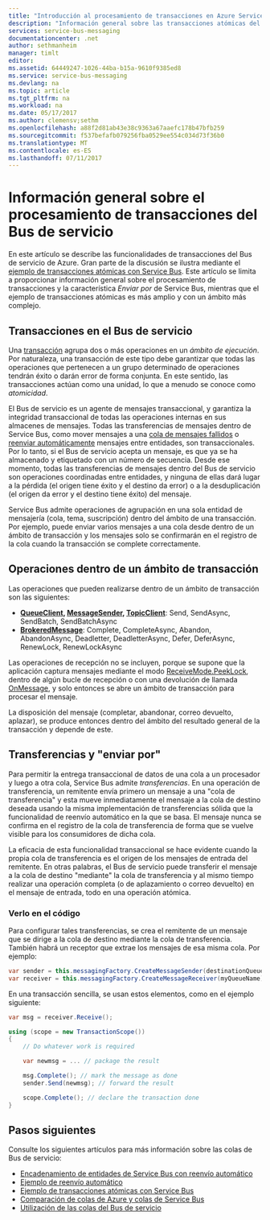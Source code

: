 ```yaml
---
title: "Introducción al procesamiento de transacciones en Azure Service Bus| Microsoft Docs"
description: "Información general sobre las transacciones atómicas del Bus de servicio de Azure y la característica \"enviar por\""
services: service-bus-messaging
documentationcenter: .net
author: sethmanheim
manager: timlt
editor: 
ms.assetid: 64449247-1026-44ba-b15a-9610f9385ed8
ms.service: service-bus-messaging
ms.devlang: na
ms.topic: article
ms.tgt_pltfrm: na
ms.workload: na
ms.date: 05/17/2017
ms.author: clemensv;sethm
ms.openlocfilehash: a88f2d81ab43e38c9363a67aaefc178b47bfb259
ms.sourcegitcommit: f537befafb079256fba0529ee554c034d73f36b0
ms.translationtype: MT
ms.contentlocale: es-ES
ms.lasthandoff: 07/11/2017
---
```

# <a name="overview-of-service-bus-transaction-processing"></a>Información general sobre el procesamiento de transacciones del Bus de servicio
En este artículo se describe las funcionalidades de transacciones del Bus de servicio de Azure. Gran parte de la discusión se ilustra mediante el [ejemplo de transacciones atómicas con Service Bus](https://github.com/Azure/azure-service-bus/tree/master/samples/DotNet/Microsoft.ServiceBus.Messaging/AtomicTransactions). Este artículo se limita a proporcionar información general sobre el procesamiento de transacciones y la característica *Enviar por* de Service Bus, mientras que el ejemplo de transacciones atómicas es más amplio y con un ámbito más complejo.

## <a name="transactions-in-service-bus"></a>Transacciones en el Bus de servicio
Una [transacción](https://github.com/Azure/azure-service-bus/tree/master/samples/DotNet/Microsoft.ServiceBus.Messaging/AtomicTransactions#what-are-transactions) agrupa dos o más operaciones en un *ámbito de ejecución*. Por naturaleza, una transacción de este tipo debe garantizar que todas las operaciones que pertenecen a un grupo determinado de operaciones tendrán éxito o darán error de forma conjunta. En este sentido, las transacciones actúan como una unidad, lo que a menudo se conoce como *atomicidad*. 

El Bus de servicio es un agente de mensajes transaccional, y garantiza la integridad transaccional de todas las operaciones internas en sus almacenes de mensajes. Todas las transferencias de mensajes dentro de Service Bus, como mover mensajes a una [cola de mensajes fallidos](service-bus-dead-letter-queues.md) o [reenviar automáticamente](service-bus-auto-forwarding.md) mensajes entre entidades, son transaccionales. Por lo tanto, si el Bus de servicio acepta un mensaje, es que ya se ha almacenado y etiquetado con un número de secuencia. Desde ese momento, todas las transferencias de mensajes dentro del Bus de servicio son operaciones coordinadas entre entidades, y ninguna de ellas dará lugar a la pérdida (el origen tiene éxito y el destino da error) o a la desduplicación (el origen da error y el destino tiene éxito) del mensaje.

Service Bus admite operaciones de agrupación en una sola entidad de mensajería (cola, tema, suscripción) dentro del ámbito de una transacción. Por ejemplo, puede enviar varios mensajes a una cola desde dentro de un ámbito de transacción y los mensajes solo se confirmarán en el registro de la cola cuando la transacción se complete correctamente.

## <a name="operations-within-a-transaction-scope"></a>Operaciones dentro de un ámbito de transacción
Las operaciones que pueden realizarse dentro de un ámbito de transacción son las siguientes:

* **[QueueClient](/dotnet/api/microsoft.servicebus.messaging.queueclient), [MessageSender](/dotnet/api/microsoft.servicebus.messaging.messagesender), [TopicClient](/dotnet/api/microsoft.servicebus.messaging.topicclient)**: Send, SendAsync, SendBatch, SendBatchAsync 
* **[BrokeredMessage](/dotnet/api/microsoft.servicebus.messaging.brokeredmessage)**: Complete, CompleteAsync, Abandon, AbandonAsync, Deadletter, DeadletterAsync, Defer, DeferAsync, RenewLock, RenewLockAsync 

Las operaciones de recepción no se incluyen, porque se supone que la aplicación captura mensajes mediante el modo [ReceiveMode.PeekLock](/dotnet/api/microsoft.servicebus.messaging.receivemode), dentro de algún bucle de recepción o con una devolución de llamada [OnMessage](/dotnet/api/microsoft.servicebus.messaging.messagereceiver#Microsoft_ServiceBus_Messaging_MessageReceiver_OnMessage_System_Action_Microsoft_ServiceBus_Messaging_BrokeredMessage__Microsoft_ServiceBus_Messaging_OnMessageOptions_), y solo entonces se abre un ámbito de transacción para procesar el mensaje.

La disposición del mensaje (completar, abandonar, correo devuelto, aplazar), se produce entonces dentro del ámbito del resultado general de la transacción y depende de este.

## <a name="transfers-and-send-via"></a>Transferencias y "enviar por"
Para permitir la entrega transaccional de datos de una cola a un procesador y luego a otra cola, Service Bus admite *transferencias*. En una operación de transferencia, un remitente envía primero un mensaje a una "cola de transferencia" y esta mueve inmediatamente el mensaje a la cola de destino deseada usando la misma implementación de transferencias sólida que la funcionalidad de reenvío automático en la que se basa. El mensaje nunca se confirma en el registro de la cola de transferencia de forma que se vuelve visible para los consumidores de dicha cola.

La eficacia de esta funcionalidad transaccional se hace evidente cuando la propia cola de transferencia es el origen de los mensajes de entrada del remitente. En otras palabras, el Bus de servicio puede transferir el mensaje a la cola de destino "mediante" la cola de transferencia y al mismo tiempo realizar una operación completa (o de aplazamiento o correo devuelto) en el mensaje de entrada, todo en una operación atómica. 

### <a name="see-it-in-code"></a>Verlo en el código
Para configurar tales transferencias, se crea el remitente de un mensaje que se dirige a la cola de destino mediante la cola de transferencia. También habrá un receptor que extrae los mensajes de esa misma cola. Por ejemplo:

```csharp
var sender = this.messagingFactory.CreateMessageSender(destinationQueue, myQueueName);
var receiver = this.messagingFactory.CreateMessageReceiver(myQueueName);
```

En una transacción sencilla, se usan estos elementos, como en el ejemplo siguiente:

```csharp
var msg = receiver.Receive();

using (scope = new TransactionScope())
{
    // Do whatever work is required 

    var newmsg = ... // package the result 

    msg.Complete(); // mark the message as done
    sender.Send(newmsg); // forward the result

    scope.Complete(); // declare the transaction done
} 
```

## <a name="next-steps"></a>Pasos siguientes

Consulte los siguientes artículos para más información sobre las colas de Bus de servicio:

* [Encadenamiento de entidades de Service Bus con reenvío automático](service-bus-auto-forwarding.md)
* [Ejemplo de reenvío automático](https://github.com/Azure/azure-service-bus/tree/master/samples/DotNet/Microsoft.ServiceBus.Messaging/AutoForward)
* [Ejemplo de transacciones atómicas con Service Bus](https://github.com/Azure/azure-service-bus/tree/master/samples/DotNet/Microsoft.ServiceBus.Messaging/AtomicTransactions)
* [Comparación de colas de Azure y colas de Service Bus](service-bus-azure-and-service-bus-queues-compared-contrasted.md)
* [Utilización de las colas del Bus de servicio](service-bus-dotnet-get-started-with-queues.md)

